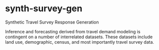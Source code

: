 # synth-survey-gen
Synthetic Travel Survey Response Generation

Inference and forecasting derived from travel demand modeling is contingent on a number of interrelated datasets. These datasets include land use, demographic, census, and most importantly travel survey data.  
